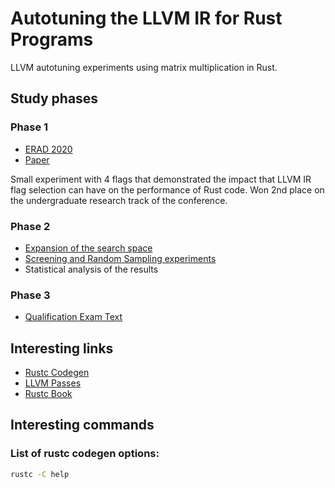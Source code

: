# Autotuning the LLVM IR for Rust Programs

LLVM autotuning experiments using matrix multiplication in Rust.

## Study phases

### Phase 1

- [ERAD 2020](https://eradsp2020.ncc.unesp.br/)
- [Paper](Papers/ERAD_2020.pdf)

Small experiment with 4 flags that demonstrated the impact that LLVM IR flag selection can have on the performance of Rust code.
Won 2nd place on the undergraduate research track of the conference.

### Phase 2

- [Expansion of the search space](Scripts/Which_Flags/which_flags.csv)
- [Screening and Random Sampling experiments](Experiments/Phase2/experiments.jl)
- Statistical analysis of the results

### Phase 3

- [Qualification Exam Text](Text/quali.pdf)

## Interesting links

- [Rustc Codegen](https://doc.rust-lang.org/rustc/codegen-options/index.html)
- [LLVM Passes](http://llvm.org/docs/Passes.html)
- [Rustc Book](https://rustc-dev-guide.rust-lang.org/)

## Interesting commands

### List of rustc codegen options:

```bash
rustc -C help
```
